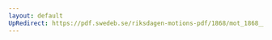 ```yaml
---
layout: default
UpRedirect: https://pdf.swedeb.se/riksdagen-motions-pdf/1868/mot_1868__ak__00263/mot_1868__ak__00263_002.pdf
---
```

